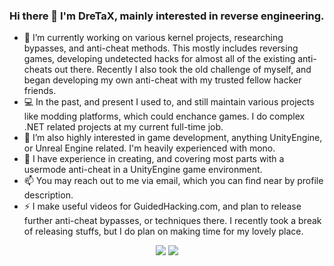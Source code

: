 ### Hi there 👋 I'm **DreTaX**, mainly interested in reverse engineering.

- 🔭 I’m currently working on various kernel projects, researching bypasses, and anti-cheat methods. This mostly includes reversing games, developing undetected hacks for almost all of the existing anti-cheats out there. Recently I also took the old challenge of myself, and began developing my own anti-cheat with my trusted fellow hacker friends.
- 💻 In the past, and present I used to, and still maintain various projects like modding platforms, which could enchance games. I do complex .NET related projects at my current full-time job.
- 👯 I’m also highly interested in game development, anything UnityEngine, or Unreal Engine related. I'm heavily experienced with mono.
- 📁 I have experience in creating, and covering most parts with a usermode anti-cheat in a UnityEngine game environment.
- 📫 You may reach out to me via email, which you can find near by profile description.
- ⚡ I make useful videos for GuidedHacking.com, and plan to release further anti-cheat bypasses, or techniques there. I recently took a break of releasing stuffs, but I do plan on making time for my lovely place.

<p align="center" >  
  <img  src="https://github-readme-stats.vercel.app/api?username=dretax&show_icons=true&hide_border=true&count_private=true&theme=dark"/>
  <img  src="https://github-readme-streak-stats.herokuapp.com/?user=dretax&theme=dark"/>
</p>
